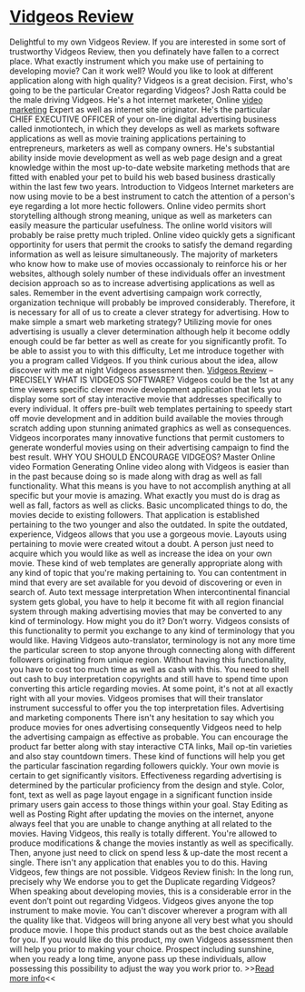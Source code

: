 <h1><a href=http://im-bonus.com/vidgeos-review/>Vidgeos Review</a></h1>
Delightful to my own Vidgeos Review. If you are interested in some sort of trustworthy Vidgeos Review, then you definately have fallen to a correct place.
What exactly instrument which you make use of pertaining to developing movie? Can it work well? Would you like to look at different application along with high quality? Vidgeos is a great decision.
First, who's going to be the particular Creator regarding Vidgeos?
Josh Ratta could be the male driving Vidgeos. He's a hot internet marketer, Online <a href=http://im-bonus.com/vidgeos-review/>video marketing</a> Expert as well as internet site originator.
He's the particular CHIEF EXECUTIVE OFFICER of your on-line digital advertising business called inmotiontech, in which they develops as well as markets software applications as well as movie training applications pertaining to entrepreneurs, marketers as well as company owners.
He's substantial ability inside movie development as well as web page design and a great knowledge within the most up-to-date website marketing methods that are fitted with enabled your pet to build his web based business drastically within the last few two years.
Introduction to Vidgeos
Internet marketers are now using movie to be a best instrument to catch the attention of a person's eye regarding a lot more hectic followers. Online video permits short storytelling although strong meaning, unique as well as marketers can easily measure the particular usefulness. The online world visitors will probably be raise pretty much tripled. Online video quickly gets a significant opportinity for users that permit the crooks to satisfy the demand regarding information as well as leisure simultaneously.
The majority of marketers who know how to make use of movies occassionaly to reinforce his or her websites, although solely number of these individuals offer an investment decision approach so as to increase advertising applications as well as sales. Remember in the event advertising campaign work correctly, organization technique will probably be improved considerably. Therefore, it is necessary for all of us to create a clever strategy for advertising. How to make simple a smart web marketing strategy? Utilizing movie for ones advertising is usually a clever determination although help it become oddly enough could be far better as well as create for you significantly profit. To be able to assist you to with this difficulty, Let me introduce together with you a program called Vidgeos. If you think curious about the idea, allow discover with me at night Vidgeos assessment then.
<a href=http://im-bonus.com/vidgeos-review/>Vidgeos Review</a> – PRECISELY WHAT IS VIDGEOS SOFTWARE?
Vidgeos could be the 1st at any time viewers specific clever movie development application that lets you display some sort of stay interactive movie that addresses specifically to every individual. It offers pre-built web templates pertaining to speedy start off movie development and in addition build available the movies through scratch adding upon stunning animated graphics as well as consequences.
Vidgeos incorporates many innovative functions that permit customers to generate wonderful movies using on their advertising campaign to find the best result.
WHY YOU SHOULD ENCOURAGE VIDGEOS?
Master Online video Formation
Generating Online video along with Vidgeos is easier than in the past because doing so is made along with drag as well as fall functionality. What this means is you have to not accomplish anything at all specific but your movie is amazing. What exactly you must do is drag as well as fall, factors as well as clicks. Basic uncomplicated things to do, the movies decide to existing followers. That application is established pertaining to the two younger and also the outdated. In spite the outdated, experience, Vidgeos allows that you use a gorgeous movie. Layouts using pertaining to movie were created witout a doubt. A person just need to acquire which you would like as well as increase the idea on your own movie. These kind of web templates are generally appropriate along with any kind of topic that you're making pertaining to. You can contentment in mind that every are set available for you devoid of discovering or even in search of.
Auto text message interpretation
When intercontinental financial system gets global, you have to help it become fit with all region financial system through making advertising movies that may be converted to any kind of terminology. How might you do it? Don’t worry. Vidgeos consists of this functionality to permit you exchange to any kind of terminology that you would like. Having Vidgeos auto-translator, terminology is not any more time the particular screen to stop anyone through connecting along with different followers originating from unique region. Without having this functionality, you have to cost too much time as well as cash with this. You need to shell out cash to buy interpretation copyrights and still have to spend time upon converting this article regarding movies. At some point, it's not at all exactly right with all your movies. Vidgeos promises that will their translator instrument successful to offer you the top interpretation files.
Advertising and marketing components
There isn't any hesitation to say which you produce movies for ones advertising consequently Vidgeos need to help the advertising campaign as effective as probable. You can encourage the product far better along with stay interactive CTA links, Mail op-tin varieties and also stay countdown timers. These kind of functions will help you get the particular fascination regarding followers quickly. Your own movie is certain to get significantly visitors. Effectiveness regarding advertising is determined by the particular proficiency from the design and style. Color, font, text as well as page layout engage in a significant function inside primary users gain access to those things within your goal.
Stay Editing as well as Posting
Right after updating the movies on the internet, anyone always feel that you are unable to change anything at all related to the movies. Having Vidgeos, this really is totally different. You're allowed to produce modifications & change the movies instantly as well as specifically. Then, anyone just need to click on spend less & up-date the most recent a single. There isn't any application that enables you to do this. Having Vidgeos, few things are not possible.
Vidgeos Review finish:
In the long run, precisely why We endorse you to get the Duplicate regarding Vidgeos?
When speaking about developing movies, this is a considerable error in the event don’t point out regarding Vidgeos. Vidgeos gives anyone the top instrument to make movie. You can't discover wherever a program with all the quality like that. Vidgeos will bring anyone all very best what you should produce movie. I hope this product stands out as the best choice available for you. If you would like do this product, my own Vidgeos assessment then will help you prior to making your choice. Prospect including sunshine, when you ready a long time, anyone pass up these individuals, allow possessing this possibility to adjust the way you work prior to.
>><a href=http://im-bonus.com/vidgeos-review/>Read more info</a><<
